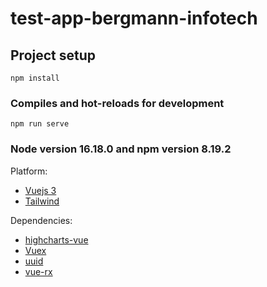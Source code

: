 # test-app-bergmann-infotech

## Project setup
```
npm install
```

### Compiles and hot-reloads for development
```
npm run serve
```

### Node version 16.18.0 and npm version 8.19.2

Platform:

* [Vuejs 3](https://v3.vuejs.org/)
* [Tailwind](https://tailwindcss.com/)

Dependencies:

* [highcharts-vue](https://github.com/highcharts/highcharts-vue)
* [Vuex](https://vuex.vuejs.org/)
* [uuid](https://www.npmjs.com/package/uuid)
* [vue-rx](https://github.com/vuejs/vue-rx)